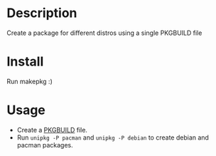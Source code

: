 Description
========
Create a package for different distros using a single PKGBUILD file

Install
========
Run makepkg :)

Usage
========
* Create a [PKGBUILD](http://wiki.archlinux.org/index.php/PKGBUILD) file.
* Run `unipkg -P pacman` and `unipkg -P debian` to create debian and pacman packages.
